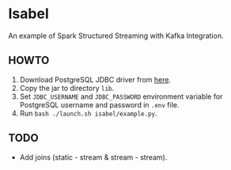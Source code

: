 # Isabel

An example of Spark Structured Streaming with Kafka Integration.

## HOWTO

1. Download PostgreSQL JDBC driver from [here](https://jdbc.postgresql.org/download/postgresql-42.5.2.jar).
2. Copy the jar to directory `lib`.
3. Set `JDBC_USERNAME` and `JDBC_PASSWORD` environment variable for PostgreSQL username and password in `.env` file.
4. Run `bash ./launch.sh isabel/example.py`.

## TODO

- Add joins (static - stream & stream - stream).